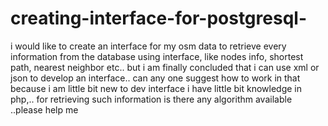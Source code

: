 # creating-interface-for-postgresql-
i would like to create an interface for my osm data to retrieve every information from the database using interface, like nodes info, shortest path, nearest neighbor etc.. but i am finally concluded that i can use xml or json to develop an interface.. can any one suggest how to work in that because i am little bit new to dev interface i have little bit knowledge in php,.. for retrieving such information is there any algorithm available ..please help me  
